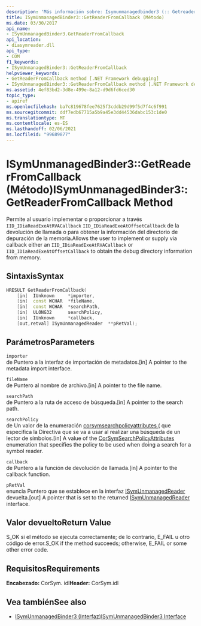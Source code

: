 ```yaml
---
description: 'Más información sobre: Isymunmanagedbinder3 (:: Getreaderfromcallback ((método)'
title: ISymUnmanagedBinder3::GetReaderFromCallback (Método)
ms.date: 03/30/2017
api_name:
- ISymUnmanagedBinder3.GetReaderFromCallback
api_location:
- diasymreader.dll
api_type:
- COM
f1_keywords:
- ISymUnmanagedBinder3::GetReaderFromCallback
helpviewer_keywords:
- GetReaderFromCallback method [.NET Framework debugging]
- ISymUnmanagedBinder3::GetReaderFromCallback method [.NET Framework debugging]
ms.assetid: 4ef83bd2-3d8e-499e-8a12-d9d6fd6ced30
topic_type:
- apiref
ms.openlocfilehash: ba7c819678fee7625f3cddb29d99f5d7f4c6f991
ms.sourcegitcommit: ddf7edb67715a5b9a45e3dd44536dabc153c1de0
ms.translationtype: MT
ms.contentlocale: es-ES
ms.lasthandoff: 02/06/2021
ms.locfileid: "99689877"
---
```

# <a name="isymunmanagedbinder3getreaderfromcallback-method"></a><span data-ttu-id="99c4a-103">ISymUnmanagedBinder3::GetReaderFromCallback (Método)</span><span class="sxs-lookup"><span data-stu-id="99c4a-103">ISymUnmanagedBinder3::GetReaderFromCallback Method</span></span>

<span data-ttu-id="99c4a-104">Permite al usuario implementar o proporcionar a través `IID_IDiaReadExeAtRVACallback` `IID_IDiaReadExeAtOffsetCallback` de la devolución de llamada o para obtener la información del directorio de depuración de la memoria.</span><span class="sxs-lookup"><span data-stu-id="99c4a-104">Allows the user to implement or supply via callback either an `IID_IDiaReadExeAtRVACallback` or `IID_IDiaReadExeAtOffsetCallback` to obtain the debug directory information from memory.</span></span>  
  
## <a name="syntax"></a><span data-ttu-id="99c4a-105">Sintaxis</span><span class="sxs-lookup"><span data-stu-id="99c4a-105">Syntax</span></span>  
  
```cpp  
HRESULT GetReaderFromCallback(  
    [in]  IUnknown     *importer,  
    [in]  const WCHAR  *fileName,  
    [in]  const WCHAR  *searchPath,  
    [in]  ULONG32      searchPolicy,  
    [in]  IUnknown     *callback,  
    [out,retval] ISymUnmanagedReader  **pRetVal);  
```  
  
## <a name="parameters"></a><span data-ttu-id="99c4a-106">Parámetros</span><span class="sxs-lookup"><span data-stu-id="99c4a-106">Parameters</span></span>  

 `importer`  
 <span data-ttu-id="99c4a-107">de Puntero a la interfaz de importación de metadatos.</span><span class="sxs-lookup"><span data-stu-id="99c4a-107">[in] A pointer to the metadata import interface.</span></span>  
  
 `fileName`  
 <span data-ttu-id="99c4a-108">de Puntero al nombre de archivo.</span><span class="sxs-lookup"><span data-stu-id="99c4a-108">[in] A pointer to the file name.</span></span>  
  
 `searchPath`  
 <span data-ttu-id="99c4a-109">de Puntero a la ruta de acceso de búsqueda.</span><span class="sxs-lookup"><span data-stu-id="99c4a-109">[in] A pointer to the search path.</span></span>  
  
 `searchPolicy`  
 <span data-ttu-id="99c4a-110">de Un valor de la enumeración [corsymsearchpolicyattributes (](corsymsearchpolicyattributes-enumeration.md) que especifica la Directiva que se va a usar al realizar una búsqueda de un lector de símbolos.</span><span class="sxs-lookup"><span data-stu-id="99c4a-110">[in] A value of the [CorSymSearchPolicyAttributes](corsymsearchpolicyattributes-enumeration.md) enumeration that specifies the policy to be used when doing a search for a symbol reader.</span></span>  
  
 `callback`  
 <span data-ttu-id="99c4a-111">de Puntero a la función de devolución de llamada.</span><span class="sxs-lookup"><span data-stu-id="99c4a-111">[in] A pointer to the callback function.</span></span>  
  
 `pRetVal`  
 <span data-ttu-id="99c4a-112">enuncia Puntero que se establece en la interfaz [ISymUnmanagedReader](isymunmanagedreader-interface.md) devuelta.</span><span class="sxs-lookup"><span data-stu-id="99c4a-112">[out] A pointer that is set to the returned [ISymUnmanagedReader](isymunmanagedreader-interface.md) interface.</span></span>  
  
## <a name="return-value"></a><span data-ttu-id="99c4a-113">Valor devuelto</span><span class="sxs-lookup"><span data-stu-id="99c4a-113">Return Value</span></span>  

 <span data-ttu-id="99c4a-114">S_OK si el método se ejecuta correctamente; de lo contrario, E_FAIL u otro código de error.</span><span class="sxs-lookup"><span data-stu-id="99c4a-114">S_OK if the method succeeds; otherwise, E_FAIL or some other error code.</span></span>  
  
## <a name="requirements"></a><span data-ttu-id="99c4a-115">Requisitos</span><span class="sxs-lookup"><span data-stu-id="99c4a-115">Requirements</span></span>  

 <span data-ttu-id="99c4a-116">**Encabezado:** CorSym. idl</span><span class="sxs-lookup"><span data-stu-id="99c4a-116">**Header:** CorSym.idl</span></span>  
  
## <a name="see-also"></a><span data-ttu-id="99c4a-117">Vea también</span><span class="sxs-lookup"><span data-stu-id="99c4a-117">See also</span></span>

- [<span data-ttu-id="99c4a-118">ISymUnmanagedBinder3 (Interfaz)</span><span class="sxs-lookup"><span data-stu-id="99c4a-118">ISymUnmanagedBinder3 Interface</span></span>](isymunmanagedbinder3-interface.md)
